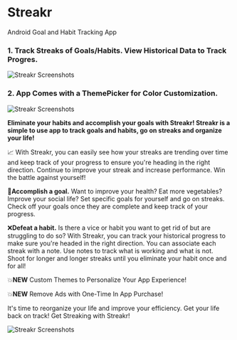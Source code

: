 # Streakr
Android Goal and Habit Tracking App 

### 1. Track Streaks of Goals/Habits.  View Historical Data to Track Progres. 

![Streakr Screenshots](https://raw.githubusercontent.com/patpatchpatrick/Streakr/master/app/docs/images/gif1.gif)

### 2. App Comes with a ThemePicker for Color Customization.

![Streakr Screenshots](https://raw.githubusercontent.com/patpatchpatrick/Streakr/master/app/docs/images/gif2.gif)

<b>Eliminate your habits and accomplish your goals with Streakr!  Streakr is a simple to use app to track goals and habits, go on streaks and organize your life!</b>

📈 With Streakr, you can easily see how your streaks are trending over time and keep track of your progress to ensure you're heading in the right direction.  Continue to improve your streak and increase performance.  Win the battle against yourself!

🏅<b>Accomplish a goal.</b>  Want to improve your health?  Eat more vegetables?  Improve your social life?  Set specific goals for yourself and go on streaks.  Check off your goals once they are complete and keep track of your progress.

❌<b>Defeat a habit.</b>  Is there a vice or habit you want to get rid of but are struggling to do so?  With Streakr, you can track your historical progress to make sure you're headed in the right direction. You can associate each streak with a note.  Use notes to track what is working and what is not.  Shoot for longer and longer streaks until you eliminate your habit once and for all!

💥<b>NEW</b> Custom Themes to Personalize Your App Experience!

💥<b>NEW</b> Remove Ads with One-Time In App Purchase!

It's time to reorganize your life and improve your efficiency.  Get your life back on track!  Get Streaking with Streakr!

![Streakr Screenshots](https://raw.githubusercontent.com/patpatchpatrick/Streakr/master/app/docs/images/streakr-website-project-page.png)
